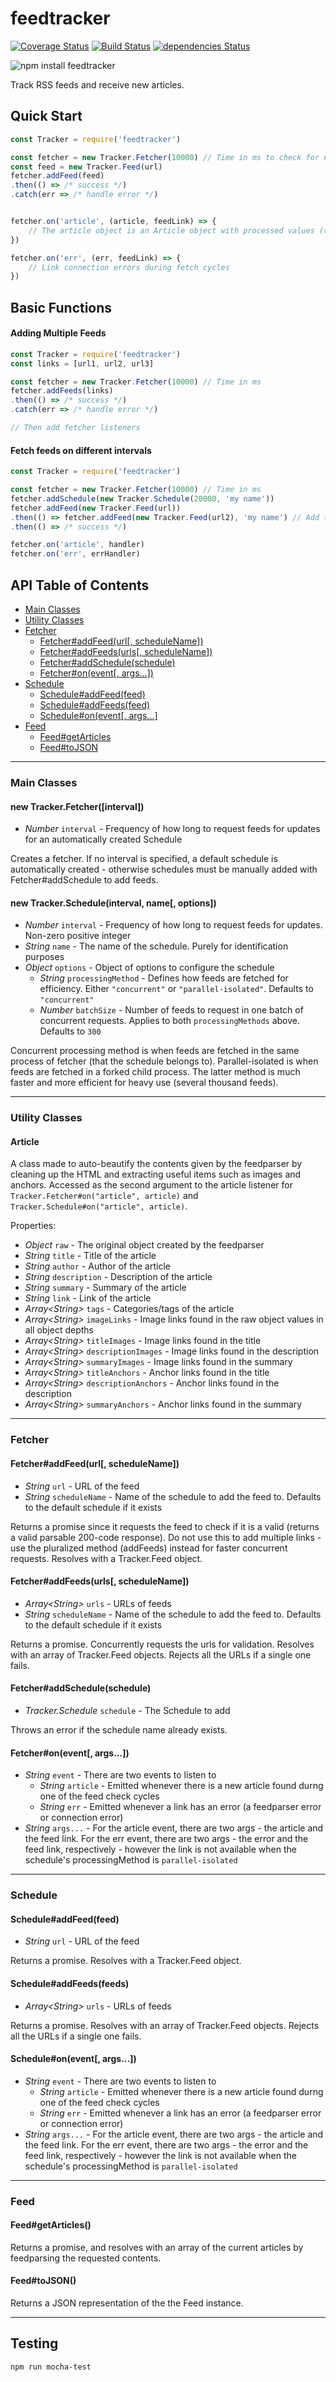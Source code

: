 # feedtracker

[![Coverage Status](https://coveralls.io/repos/github/synzen/FeedTracker/badge.svg?branch=master)](https://coveralls.io/github/synzen/FeedTracker?branch=master) [![Build Status](https://travis-ci.org/synzen/FeedTracker.svg?branch=master)](https://travis-ci.org/synzen/FeedTracker) [![dependencies Status](https://david-dm.org/synzen/feedtracker/status.svg)](https://david-dm.org/synzen/feedtracker)

![npm install feedtracker](https://nodei.co/npm/feedtracker.png)

Track RSS feeds and receive new articles.

## Quick Start
```js
const Tracker = require('feedtracker')

const fetcher = new Tracker.Fetcher(10000) // Time in ms to check for new articles
const feed = new Tracker.Feed(url)
fetcher.addFeed(feed)
.then(() => /* success */)
.catch(err => /* handle error */)


fetcher.on('article', (article, feedLink) => {
    // The article object is an Article object with processed values (that cleans up HTML/etc.). To get the raw article object, use article.raw.
})

fetcher.on('err', (err, feedLink) => {
    // Link connection errors during fetch cycles
})
```
## Basic Functions
#### Adding Multiple Feeds
```js
const Tracker = require('feedtracker')
const links = [url1, url2, url3]

const fetcher = new Tracker.Fetcher(10000) // Time in ms
fetcher.addFeeds(links)
.then(() => /* success */)
.catch(err => /* handle error */)

// Then add fetcher listeners

```

#### Fetch feeds on different intervals
```js
const Tracker = require('feedtracker')

const fetcher = new Tracker.Fetcher(10000) // Time in ms
fetcher.addSchedule(new Tracker.Schedule(20000, 'my name'))
fetcher.addFeed(new Tracker.Feed(url))
.then(() => fetcher.addFeed(new Tracker.Feed(url2), 'my name') // Add this feed to the new schedule. Omit the name for the default one)
.then(() => /* success */)

fetcher.on('article', handler)
fetcher.on('err', errHandler)

```
## API Table of Contents

* [Main Classes](#main-classes)
* [Utility Classes](#utility-classes)
* [Fetcher](#fetcher)
   * [Fetcher#addFeed(url[, scheduleName])](#fetcheraddfeedurl-schedulename)
   * [Fetcher#addFeeds(urls[, scheduleName])](#fetcheraddfeedsurls-schedulename)
   * [Fetcher#addSchedule(schedule)](#fetcheraddscheduleschedule)
   * [Fetcher#on(event[, args...])](#fetcheronevent-args)
* [Schedule](#schedule)
   * [Schedule#addFeed(feed)](#scheduleaddfeedfeed)
   * [Schedule#addFeeds(feed)](#scheduleaddfeedsfeeds)
   * [Schedule#on(event[, args...]](#scheduleonevent-args)
* [Feed](#feed)
   * [Feed#getArticles](#feedgetarticles)
   * [Feed#toJSON](#feedtojson)

***

### Main Classes

#### new Tracker.Fetcher([interval])
   * *Number* `interval` - Frequency of how long to request feeds for updates for an automatically created Schedule

Creates a fetcher. If no interval is specified, a default schedule is automatically created - otherwise schedules must be manually added with Fetcher#addSchedule to add feeds.

#### new Tracker.Schedule(interval, name[, options])
   * *Number* `interval` - Frequency of how long to request feeds for updates. Non-zero positive integer
   * *String* `name` - The name of the schedule. Purely for identification purposes
   * *Object* `options` - Object of options to configure the schedule
      * *String* `processingMethod` - Defines how feeds are fetched for efficiency. Either `"concurrent"` or `"parallel-isolated"`. Defaults to `"concurrent"`
      * *Number* `batchSize` - Number of feeds to request in one batch of concurrent requests. Applies to both `processingMethods` above. Defaults to `300`

Concurrent processing method is when feeds are fetched in the same process of fetcher (that the schedule belongs to). Parallel-isolated is when feeds are fetched in a forked child process. The latter method is much faster and more efficient for heavy use (several thousand feeds).

***

### Utility Classes

#### Article

A class made to auto-beautify the contents given by the feedparser by cleaning up the HTML and extracting useful items such as images and anchors. Accessed as the second argument to the article listener for `Tracker.Fetcher#on("article", article)` and `Tracker.Schedule#on("article", article)`.

Properties:
   * *Object* `raw` - The original object created by the feedparser
   * *String* `title` - Title of the article
   * *String* `author` - Author of the article
   * *String* `description` - Description of the article
   * *String* `summary` - Summary of the article
   * *String* `link` - Link of the article
   * *Array\<String\>* `tags` - Categories/tags of the article
   * *Array\<String\>* `imageLinks` - Image links found in the raw object values in all object depths
   * *Array\<String\>* `titleImages` - Image links found in the title
   * *Array\<String\>* `descriptionImages` - Image links found in the description
   * *Array\<String\>* `summaryImages` - Image links found in the summary
   * *Array\<String\>* `titleAnchors` - Anchor links found in the title
   * *Array\<String\>* `descriptionAnchors` - Anchor links found in the description
   * *Array\<String\>* `summaryAnchors` - Anchor links found in the summary

***

### Fetcher

#### Fetcher#addFeed(url[, scheduleName])
   * *String* `url` - URL of the feed
   * *String* `scheduleName` - Name of the schedule to add the feed to. Defaults to the default schedule if it exists

Returns a promise since it requests the feed to check if it is a valid (returns a valid parsable 200-code response). Do not use this to add multiple links - use the pluralized method (addFeeds) instead for faster concurrent requests. Resolves with a Tracker.Feed object.

#### Fetcher#addFeeds(urls[, scheduleName])
   * *Array\<String\>* `urls` - URLs of feeds
   * *String* `scheduleName` - Name of the schedule to add the feed to. Defaults to the default schedule if it exists

Returns a promise. Concurrently requests the urls for validation. Resolves with an array of Tracker.Feed objects. Rejects all the URLs if a single one fails.

#### Fetcher#addSchedule(schedule)
   * *Tracker.Schedule* `schedule` - The Schedule to add

Throws an error if the schedule name already exists.

#### Fetcher#on(event[, args...])
   * *String* `event` - There are two events to listen to
      * *String* `article` - Emitted whenever there is a new article found durng one of the feed check cycles
      * *String* `err` - Emitted whenever a link has an error (a feedparser error or connection error)
   * *String* `args...` - For the article event, there are two args - the article and the feed link. For the err event, there are two args - the error and the feed link, respectively - however the link is not available when the schedule's processingMethod is `parallel-isolated`

***

### Schedule

#### Schedule#addFeed(feed)
   * *String* `url` - URL of the feed

Returns a promise. Resolves with a Tracker.Feed object.

#### Schedule#addFeeds(feeds)
   * *Array\<String\>* `urls` - URLs of feeds

Returns a promise. Resolves with an array of Tracker.Feed objects. Rejects all the URLs if a single one fails.

#### Schedule#on(event[, args...])
   * *String* `event` - There are two events to listen to
      * *String* `article` - Emitted whenever there is a new article found durng one of the feed check cycles
      * *String* `err` - Emitted whenever a link has an error (a feedparser error or connection error)
   * *String* `args...` - For the article event, there are two args - the article and the feed link. For the err event, there are two args - the error and the feed link, respectively - however the link is not available when the schedule's processingMethod is `parallel-isolated`

***

### Feed

#### Feed#getArticles()

Returns a promise, and resolves with an array of the current articles by feedparsing the requested contents.

#### Feed#toJSON()

Returns a JSON representation of the the Feed instance.

***

## Testing

```
npm run mocha-test
```